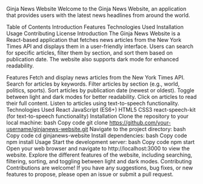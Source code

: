 Ginja News Website
Welcome to the Ginja News Website, an application that provides users with the latest news headlines from around the world.

Table of Contents
Introduction
Features
Technologies Used
Installation
Usage
Contributing
License
Introduction
The Ginja News Website is a React-based application that fetches news articles from the New York Times API and displays them in a user-friendly interface. Users can search for specific articles, filter them by section, and sort them based on publication date. The website also supports dark mode for enhanced readability.

Features
Fetch and display news articles from the New York Times API.
Search for articles by keywords.
Filter articles by section (e.g., world, politics, sports).
Sort articles by publication date (newest or oldest).
Toggle between light and dark modes for better readability.
Click on articles to read their full content.
Listen to articles using text-to-speech functionality.
Technologies Used
React
JavaScript (ES6+)
HTML5
CSS3
react-speech-kit (for text-to-speech functionality)
Installation
Clone the repository to your local machine:
bash
Copy code
git clone https://github.com/your-username/ginjanews-website.git
Navigate to the project directory:
bash
Copy code
cd ginjanews-website
Install dependencies:
bash
Copy code
npm install
Usage
Start the development server:
bash
Copy code
npm start
Open your web browser and navigate to http://localhost:3000 to view the website.
Explore the different features of the website, including searching, filtering, sorting, and toggling between light and dark modes.
Contributing
Contributions are welcome! If you have any suggestions, bug fixes, or new features to propose, please open an issue or submit a pull request.